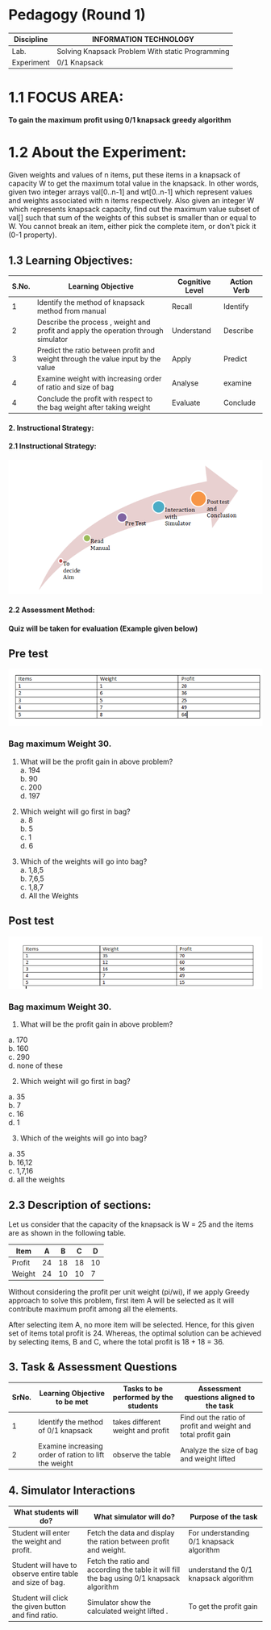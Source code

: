 # Pedagogy (Round 1)

| Discipline  | INFORMATION TECHNOLOGY |
| ------------- | ------------- |
| Lab.  | Solving Knapsack Problem With static Programming  |
| Experiment  | 0/1 Knapsack |

# 1.1 FOCUS AREA:

#### To gain the maximum profit using 0/1 knapsack greedy algorithm

# 1.2 About the Experiment:
Given weights and values of n items, put these items in a knapsack of capacity W to get the maximum total value in the knapsack. In other words, given two integer arrays val[0..n-1] and wt[0..n-1] which represent values and weights associated with n items respectively. Also given an integer W which represents knapsack capacity, find out the maximum value subset of val[] such that sum of the weights of this subset is smaller than or equal to W. You cannot break an item, either pick the complete item, or don’t pick it (0-1 property).

## 1.3 Learning Objectives: 
|S.No.|	Learning Objective|	Cognitive Level |	Action Verb|
|-----|-------------------|-----------------|------------|
|1|	Identify the method of knapsack method from manual |	Recall |	Identify |
|2| Describe the process , weight and profit and apply the operation through simulator|	Understand|	Describe|
|3|	Predict the ratio between profit and weight through the value input by the value |	Apply |	Predict|
|4|	Examine weight with increasing order of ratio and size of bag |	Analyse |	examine|
|4|	Conclude the profit with respect to the bag weight after taking weight |	Evaluate |	Conclude|


#### 2. Instructional Strategy:<br>

#### 2.1 Instructional Strategy:<br>
<img src="images/instructional.png"><br>

#### 2.2 Assessment Method:<br>

#### Quiz will be taken for evaluation (Example given below)<br>

## Pre test<br>
<img src="images/prequiz1.png"><br>
### Bag maximum Weight 30. 

1.	What will be the profit gain in above problem?<br>
a. 194<br>
b. 90<br>
c. 200<br>
d. 197<br>

2.	Which weight will go first in bag? <br>
a. 8<br>
b. 5<br>
c. 1<br>
d. 6<br>

3.	Which of the weights will go into bag?<br>
a. 1,8,5<br>
b. 7,6,5<br>
c. 1,8,7<br>
d. All the Weights<br>

## Post test<br>
<img src="images/postquiz1.png"><br>
### Bag maximum Weight 30.

1. What will be the profit gain in above problem?<br>

 a. 170<br>
 b. 160<br>
 c. 290<br>
 d. none of these<br>
 
2.	Which weight will go first in bag? <br>

 a. 35<br>
 b. 7<br>
 c. 16<br>
 d. 1<br>
 
3.	Which of the weights will go into bag?<br>

 a. 35<br>
 b. 16,12<br>
 c. 1,7,16<br>
 d. all the weights<br>


## 2.3 Description of sections:<br>

Let us consider that the capacity of the knapsack is W = 25 and the items are as shown in the following table.

| Item |	A	| B |	C	| D |
|------|---|---|---|---|
|Profit|	24 | 18 |	18	| 10 |
| Weight |	24	| 10	| 10	| 7 |

Without considering the profit per unit weight (pi/wi), if we apply Greedy approach to solve this problem, first item A will be selected as it will contribute maximum profit among all the elements.

After selecting item A, no more item will be selected. Hence, for this given set of items total profit is 24. Whereas, the optimal solution can be achieved by selecting items, B and C, where the total profit is 18 + 18 = 36.


## 3. Task & Assessment Questions<br>
|SrNo.|	Learning Objective to be met |Tasks to be performed by the students|Assessment questions aligned to the task|
|-----|------------------------------|-------------------------------------|-----------------------------------------|
|1|Identify the method of 0/1 knapsack | takes different weight and profit  | Find out the ratio of profit and weight and total profit gain |
|2|Examine increasing order of ration to lift the weight | observe the table   | Analyze the size of bag and weight lifted |


## 4. Simulator Interactions<br>

|What students will do?|What simulator will do?|Purpose of the task|
|----------------------|-----------------------|-------------------|
|Student will enter the weight and profit.|Fetch the data and display the ration between profit and weight.|For understanding 0/1 knapsack algorithm |
|Student will have to observe entire table and size of bag. | Fetch the ratio and according the table it will fill the bag using 0/1 knapsack algorithm | understand the 0/1 knapsack algorithm |
|Student will click the given button and find ratio.|Simulator show the calculated weight lifted .| To get the profit gain |

